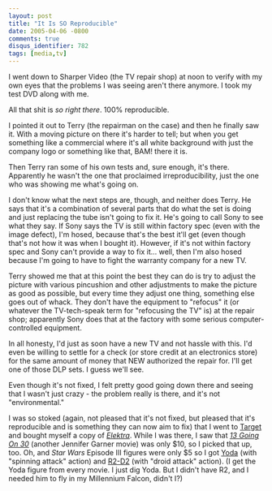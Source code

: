 ```yaml
---
layout: post
title: "It Is SO Reproducible"
date: 2005-04-06 -0800
comments: true
disqus_identifier: 782
tags: [media,tv]
---
```

I went down to Sharper Video (the TV repair shop) at noon to verify with
my own eyes that the problems I was seeing aren't there anymore. I took
my test DVD along with me.

 All that shit is *so right there*. 100% reproducible.

 I pointed it out to Terry (the repairman on the case) and then he
finally saw it. With a moving picture on there it's harder to tell; but
when you get something like a commercial where it's all white background
with just the company logo or something like that, BAM! there it is.

 Then Terry ran some of his own tests and, sure enough, it's there.
Apparently he wasn't the one that proclaimed irreproducibility, just the
one who was showing me what's going on.

 I don't know what the next steps are, though, and neither does Terry.
He says that it's a combination of several parts that do what the set is
doing and just replacing the tube isn't going to fix it. He's going to
call Sony to see what they say. If Sony says the TV is still within
factory spec (even with the image defect), I'm hosed, because that's the
best it'll get (even though that's not how it was when I bought it).
However, if it's not within factory spec and Sony can't provide a way to
fix it... well, then I'm also hosed because I'm going to have to fight
the warranty company for a new TV.

 Terry showed me that at this point the best they can do is try to
adjust the picture with various pincushion and other adjustments to make
the picture as good as possible, but every time they adjust one thing,
something else goes out of whack. They don't have the equipment to
"refocus" it (or whatever the TV-tech-speak term for "refocusing the TV"
is) at the repair shop; apparently Sony does that at the factory with
some serious computer-controlled equipment.

 In all honesty, I'd just as soon have a new TV and not hassle with
this. I'd even be willing to settle for a check (or store credit at an
electronics store) for the same amount of money that NEW authorized the
repair for. I'll get one of those DLP sets. I guess we'll see.

 Even though it's not fixed, I felt pretty good going down there and
seeing that I wasn't just crazy - the problem really is there, and it's
not "environmental."

 I was so stoked (again, not pleased that it's not fixed, but pleased
that it's reproducible and is something they can now aim to fix) that I
went to [Target](http://www.target.com) and bought myself a copy of
[*Elektra*](http://www.amazon.com/exec/obidos/ASIN/B0007P0Y7C/mhsvortex).
While I was there, I saw that [*13 Going On
30*](http://www.amazon.com/exec/obidos/ASIN/B0002C4JI0/mhsvortex)
(another Jennifer Garner movie) was only $10, so I picked that up, too.
Oh, and *Star Wars* Episode III figures were only $5 so I got
[Yoda](http://www.amazon.com/exec/obidos/ASIN/B0006OCFD0/mhsvortex)
(with "spinning attack" action) and
[R2-D2](http://www.amazon.com/exec/obidos/ASIN/B0006TZD3E/mhsvortex)
(with "droid attack" action). (I get the Yoda figure from every movie. I
just dig Yoda. But I didn't have R2, and I needed him to fly in my
Millennium Falcon, didn't I?)
